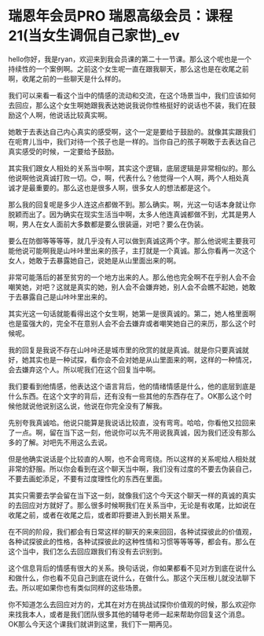 # 瑞恩年会员PRO 瑞恩高级会员：课程21(当女生调侃自己家世)_ev

hello你好，我是ryan，欢迎来到我会员课的第二十一节课。那么这个呢也是一个持续性的一个案例啊。之前这个女生呢一直在跟我聊天，那么这也是在收尾之前啊，收尾之前的一些聊天是什么样的。

我们可以来看一看这个当中的情感的流动和交流，在这个场景当中，我们应该如何去回应，那么这个女生啊她跟我表达她说我说你性格挺好的说话也不装，我们在鼓励这个人啊，他说话比较真实啊。

她敢于去表达自己内心真实的感受啊，这个一定是要给于鼓励的。就像其实跟我们在呃育儿当中，我们对待一个孩子也是一样的。当你自己的孩子啊敢于去表达自己真实感受的时候，一定要给予鼓励。

其实我们跟女人相处的关系当中啊，其实这个逻辑，底层逻辑是非常相似的。那么他说啊他说真诚打败一切。😊，啊，代表什么？他觉得一个人啊，两个人相处真诚才是最重要的。那么这也是很多人啊，很多女人的想法都是这个。

那么我的回复呢是多少人连这点都做不到。那么确实。啊，光这一句话本身就让你脱颖而出了。因为确实在现实生活当中啊，太多人他连真诚都做不到，尤其是男人啊，男人在女人面前大多数都是要么很装逼，对吧？要么在伪装。

要么在防御等等等等，就几乎没有人可以做到真诚这两个字。那么他说呢主要我可能他说可能啊我是山咔咔里出来的孩子，主打就是一个真诚。那么你看再一次这个女人，她敢于去暴露她自己，说她是从山里面出来的啊。

非常可能落后的甚至贫穷的一个地方出来的人。那么他也完全啊不在乎别人会不会嘲笑她，对吧？这就是真实的她，别人会不会嫌弃她，别人会不会瞧不起她，她敢于去暴露自己是山咔咔里出来的。

其实光这一句话就能看得出这个女生啊，她第一是很真诚的。第二，她人格里面啊也是蛮强大的，完全不在意别人会不会去嫌弃或者嘲笑她自己的来历，那么这个时候呢。

我的回复是我说不存在山咔咔还是城市里的欣赏的就是真诚。就是你只要真诚就好，她其实也是一种试探，看你会不会对她是从山里面来的啊，这样的一种情况，会去嫌弃这个人。所以呢我们在这个回复当中啊。

我们要看到他情感，他表达这个语言背后，他的情绪情感是什么，他的底层到底是什么东西。在这个文字的背后，还有没有一些其他的东西存在了。OK那么这个时候他就说他说别这么说，他说在你完全没有了解我。

先别夸我真诚哈。他说只能算是我说话比较直，没有弯弯。哈哈，你看他又拉回来了一点。啊，留在当下这一刻，他说你可以先不用说我真诚，因为我们还没有那么多的了解。对吧先不用这么去说。

但是他确实说话是个比较直的人啊，也不会弯弯绕。所以这样的关系呢给人相处就非常的舒服。所以你会看到在这个聊天当中啊，我们没有过度的不要去伪装自己，不要去画蛇添足，不要有过度理性化的东西在里面。

其实只需要去学会留在当下这一刻，就像我们这个今天这个聊天一样的真诚的真实的去回应对方就好了。那么很多时候啊我们在关系当中，无论是有收尾，比如说在收尾之前，或者在收尾之后，或者即将要进入到长期关系里。

在不同的阶段，我们都会有日常这样的聊天的来来回回，各种试探彼此的价值观，各种试探彼此的性格，各种试探彼此的这种性情和习惯等等等等，都会有。那么在这个当中，我们怎么去回应跟我们有没有去识别到。

这个信息背后的情感有很大的关系。换句话说，你如果都看不见对方到底在说什么和做什么，你也看不见自己到底在说什么，在做什么。那这个天压根儿就没法聊下去。所以呢如果你也有类似同样的这些场景。

你不知道怎么去回应对方的，尤其在对方在挑战试探你价值观的时候，那么欢迎你来找我本人，或者是我们团队很多其他的辅导老师一起来帮助你回复这个消息。OK那么今天这个课我们就讲到这里，我们下一期再见。

